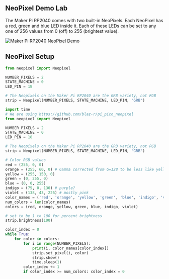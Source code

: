 ## NeoPixel Demo Lab

The Maker Pi RP2040 comes with two built-in NeoPixels.  Each NeoPixel has a red, green and blue LED inside it.  Each of these LEDs can be set to any one of 256 values from 0 (off) to 255 (brightest value).


![Maker Pi RP2040 NeoPixel Demo](../../img/maker-pi-rp2040-neopixel-demo.gif)

## NeoPixel Setup

```py
from neopixel import Neopixel

NUMBER_PIXELS = 2
STATE_MACHINE = 0
LED_PIN = 18

# The Neopixels on the Maker Pi RP2040 are the GRB variety, not RGB
strip = Neopixel(NUMBER_PIXELS, STATE_MACHINE, LED_PIN, "GRB")
```

```py
import time
# We are using https://github.com/blaz-r/pi_pico_neopixel
from neopixel import Neopixel

NUMBER_PIXELS = 2
STATE_MACHINE = 0
LED_PIN = 18

# The Neopixels on the Maker Pi RP2040 are the GRB variety, not RGB
strip = Neopixel(NUMBER_PIXELS, STATE_MACHINE, LED_PIN, "GRB")

# Color RGB values
red = (255, 0, 0)
orange = (255, 60, 0) # Gamma corrected from G=128 to be less like yellow
yellow = (255, 150, 0)
green = (0, 255, 0)
blue = (0, 0, 255)
indigo = (75, 0, 130) # purple?
violet = (138, 43, 226) # mostly pink
color_names = ('red', 'orange', 'yellow', 'green', 'blue', 'indigo', 'violet')
num_colors = len(color_names)
colors = (red, orange, yellow, green, blue, indigo, violet)

# set to be 1 to 100 for percent brightness
strip.brightness(100)

color_index = 0
while True:
    for color in colors:
        for i in range(NUMBER_PIXELS):
            print(i, color_names[color_index])
            strip.set_pixel(i, color)
            strip.show()
            time.sleep(1)
        color_index += 1
        if color_index >= num_colors: color_index = 0

```


